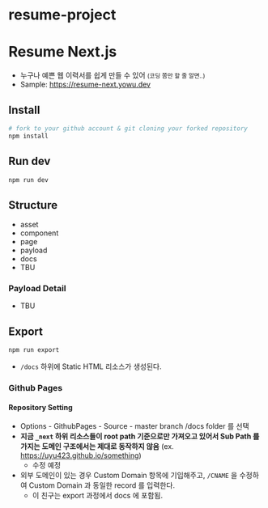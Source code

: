 # resume-project
# Resume Next.js

- 누구나 예쁜 웹 이력서를 쉽게 만들 수 있어 <small>(코딩 쫌만 할 줄 알면..)</small>
- Sample: https://resume-next.yowu.dev

## Install

```bash
# fork to your github account & git cloning your forked repository
npm install
```

## Run dev

```bash
npm run dev
```

## Structure

- asset
- component
- page
- payload
- docs
- TBU

### Payload Detail

- TBU

## Export

```bash
npm run export
```

- `/docs` 하위에 Static HTML 리소스가 생성된다.

### Github Pages

#### Repository Setting

- Options - GithubPages - Source - master branch /docs folder 를 선택
- **지금 `_next` 하위 리소스들이 root path 기준으로만 가져오고 있어서 Sub Path 를 가지는 도메인 구조에서는 제대로 동작하지 않음** (ex. https://uyu423.github.io/something)
  - 수정 예정
- 외부 도메인이 있는 경우 Custom Domain 항목에 기입해주고, `/CNAME` 을 수정하여 Custom Domain 과 동일한 record 를 입력한다.
  - 이 친구는 export 과정에서 docs 에 포함됨.
